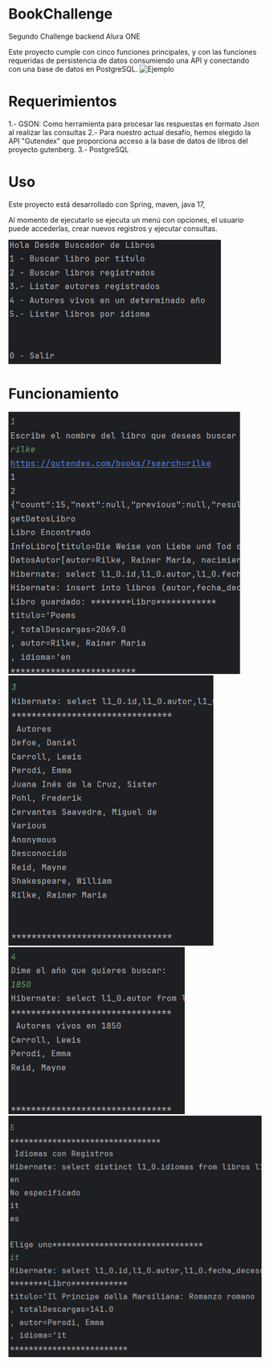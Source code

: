 # BookChallenge
Segundo Challenge backend Alura ONE

Este proyecto cumple con cinco funciones principales, y con las funciones requeridas de persistencia de datos consumiendo una API y conectando con una base de datos en PostgreSQL.
![Ejemplo](Funciones.png)
# Requerimientos

1.- GSON: Como herramienta para procesar las respuestas en formato Json al realizar las consultas
2.- Para nuestro actual desafío, hemos elegido la API "Gutendex" que proporciona acceso a la base de datos de libros del proyecto gutenberg.
3.- PostgreSQL
# Uso
Este proyecto está desarrollado con Spring, maven, java 17, 

Al momento de ejecutarlo se ejecuta un menú con opciones, el  usuario puede accederlas, crear nuevos registros y ejecutar consultas. 

![Ejemplo](libros1.png)

# Funcionamiento
![Ejemplo](libros2.png)
![Ejemplo](libros3.png)
![Ejemplo](libros4.png)
![Ejemplo](libros5.png)
